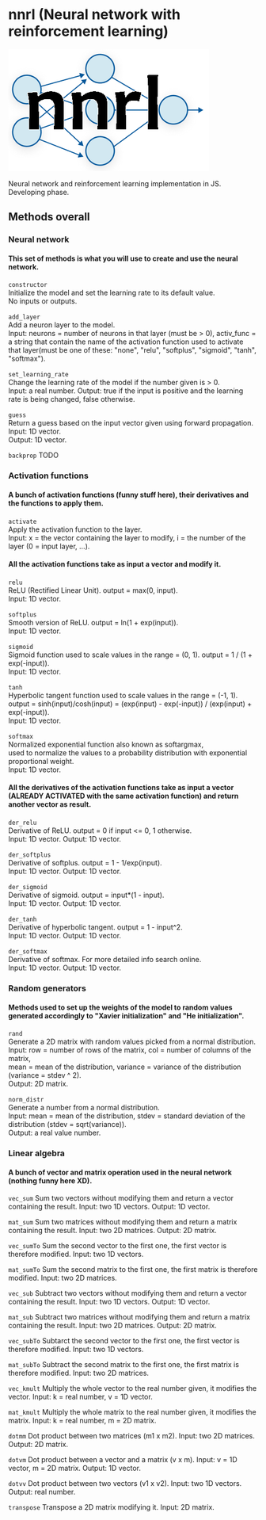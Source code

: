 # nnrl (Neural network with reinforcement learning)
![alt text](logo.png)

Neural network and reinforcement learning implementation in JS.\
Developing phase.

## Methods overall
### Neural network
#### This set of methods is what you will use to create and use the neural network.
```constructor```\
Initialize the model and set the learning rate to its default value.\
No inputs or outputs.

```add_layer```\
Add a neuron layer to the model.\
Input: neurons = number of neurons in that layer (must be > 0), activ_func = a string that contain the name of the activation function used to activate that layer(must be one of these: "none", "relu", "softplus", "sigmoid", "tanh", "softmax"). 

```set_learning_rate```\
Change the learning rate of the model if the number given is > 0.\
Input: a real number. Output: true if the input is positive and the learning rate is being changed, false otherwise.

```guess```\
Return a guess based on the input vector given using forward propagation.\
Input: 1D vector.\
Output: 1D vector.

```backprop``` TODO

### Activation functions
#### A bunch of activation functions (funny stuff here), their derivatives and the functions to apply them.
```activate```\
Apply the activation function to the layer.\
Input: x = the vector containing the layer to modify, i = the number of the layer (0 = input layer, ...).

#### All the activation functions take as input a vector and modify it.
```relu```\
ReLU (Rectified Linear Unit). output = max(0, input).\
Input: 1D vector.

```softplus```\
Smooth version of ReLU. output = ln(1 + exp(input)).\
Input: 1D vector.

```sigmoid```\
Sigmoid function used to scale values in the range = (0, 1). output = 1 / (1 + exp(-input)).\
Input: 1D vector.

```tanh```\
Hyperbolic tangent function used to scale values in the range = (-1, 1).\
output = sinh(input)/cosh(input) = (exp(input) - exp(-input)) / (exp(input) + exp(-input)).\
Input: 1D vector.

```softmax```\
Normalized exponential function also known as softargmax,\
used to normalize the values to a probability distribution with exponential proportional weight.\
Input: 1D vector.

#### All the derivatives of the activation functions take as input a vector (ALREADY ACTIVATED with the same activation function) and return another vector as result.
```der_relu```\
Derivative of ReLU. output = 0 if input <= 0, 1 otherwise.\
Input: 1D vector. Output: 1D vector.

```der_softplus```\
Derivative of softplus. output = 1 - 1/exp(input). \
Input: 1D vector. Output: 1D vector.

```der_sigmoid```\
Derivative of sigmoid. output = input*(1 - input).\
Input: 1D vector. Output: 1D vector.

```der_tanh```\
Derivative of hyperbolic tangent. output = 1 - input^2.\
Input: 1D vector. Output: 1D vector.

```der_softmax```\
Derivative of softmax. For more detailed info search online.\
Input: 1D vector. Output: 1D vector.

### Random generators
#### Methods used to set up the weights of the model to random values generated accordingly to "Xavier initialization" and "He initialization".
```rand```\
Generate a 2D matrix with random values picked from a normal distribution.\
Input: row = number of rows of the matrix, col = number of columns of the matrix,\
mean = mean of the distribution, variance = variance of the distribution (variance = stdev ^ 2).\
Output: 2D matrix.

```norm_distr```\
Generate a number from a normal distribution.\
Input: mean = mean of the distribution, stdev = standard deviation of the distribution (stdev = sqrt(variance)).\
Output: a real value number.

### Linear algebra
#### A bunch of vector and matrix operation used in the neural network (nothing funny here XD).
```vec_sum``` Sum two vectors without modifying them and return a vector containing the result. Input: two 1D vectors. Output: 1D vector.

```mat_sum``` Sum two matrices without modifying them and return a matrix containing the result. Input: two 2D matrices. Output: 2D matrix.

```vec_sumTo``` Sum the second vector to the first one, the first vector is therefore modified. Input: two 1D vectors.

```mat_sumTo``` Sum the second matrix to the first one, the first matrix is therefore modified. Input: two 2D matrices.

```vec_sub``` Subtract two vectors without modifying them and return a vector containing the result. Input: two 1D vectors. Output: 1D vector.

```mat_sub``` Subtract two matrices without modifying them and return a matrix containing the result. Input: two 2D matrices. Output: 2D matrix.

```vec_subTo``` Subtarct the second vector to the first one, the first vector is therefore modified. Input: two 1D vectors.

```mat_subTo``` Subtract the second matrix to the first one, the first matrix is therefore modified. Input: two 2D matrices.

```vec_kmult``` Multiply the whole vector to the real number given, it modifies the vector. Input: k = real number, v = 1D vector.

```mat_kmult``` Multiply the whole matrix to the real number given, it modifies the matrix. Input: k = real number, m = 2D matrix.

```dotmm``` Dot product between two matrices (m1 x m2). Input: two 2D matrices. Output: 2D matrix.

```dotvm``` Dot product between a vector and a matrix (v x m). Input: v = 1D vector, m = 2D matrix. Output: 1D vector.

```dotvv``` Dot product between two vectors (v1 x v2). Input: two 1D vectors. Output: real number.

```transpose``` Transpose a 2D matrix modifying it. Input: 2D matrix.
